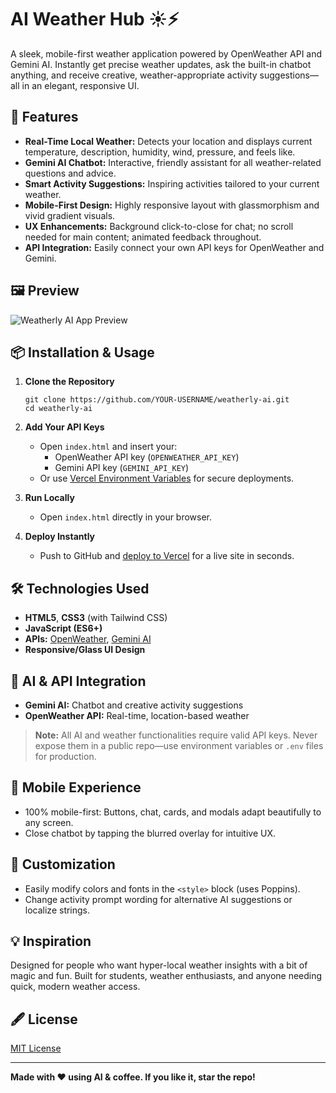 # AI Weather Hub ☀️⚡️

A sleek, mobile-first weather application powered by OpenWeather API and Gemini AI. Instantly get precise weather updates, ask the built-in chatbot anything, and receive creative, weather-appropriate activity suggestions—all in an elegant, responsive UI.

## 🚀 Features

- **Real-Time Local Weather:** Detects your location and displays current temperature, description, humidity, wind, pressure, and feels like.
- **Gemini AI Chatbot:** Interactive, friendly assistant for all weather-related questions and advice.
- **Smart Activity Suggestions:** Inspiring activities tailored to your current weather.
- **Mobile-First Design:** Highly responsive layout with glassmorphism and vivid gradient visuals.
- **UX Enhancements:** Background click-to-close for chat; no scroll needed for main content; animated feedback throughout.
- **API Integration:** Easily connect your own API keys for OpenWeather and Gemini.

## 🖼️ Preview

![Weatherly AI App Preview](YOUR_SCREENSHOT_IMAGE_URL)

## 📦 Installation & Usage

1. **Clone the Repository**
    ```
    git clone https://github.com/YOUR-USERNAME/weatherly-ai.git
    cd weatherly-ai
    ```

2. **Add Your API Keys**
    - Open `index.html` and insert your:
        - OpenWeather API key (`OPENWEATHER_API_KEY`)
        - Gemini API key (`GEMINI_API_KEY`)
    - Or use [Vercel Environment Variables](https://vercel.com/docs/projects/environment-variables) for secure deployments.

3. **Run Locally**
    - Open `index.html` directly in your browser.

4. **Deploy Instantly**
    - Push to GitHub and [deploy to Vercel](https://vercel.com) for a live site in seconds.

## 🛠️ Technologies Used

- **HTML5**, **CSS3** (with Tailwind CSS)
- **JavaScript (ES6+)**
- **APIs:** [OpenWeather](https://openweathermap.org/api), [Gemini AI](https://ai.google.dev/gemini-api/)
- **Responsive/Glass UI Design**

## 🤖 AI & API Integration

- **Gemini AI:** Chatbot and creative activity suggestions
- **OpenWeather API:** Real-time, location-based weather

> **Note:** All AI and weather functionalities require valid API keys. Never expose them in a public repo—use environment variables or `.env` files for production.

## 📱 Mobile Experience

- 100% mobile-first: Buttons, chat, cards, and modals adapt beautifully to any screen.
- Close chatbot by tapping the blurred overlay for intuitive UX.

## 📝 Customization

- Easily modify colors and fonts in the `<style>` block (uses Poppins).
- Change activity prompt wording for alternative AI suggestions or localize strings.

## 💡 Inspiration

Designed for people who want hyper-local weather insights with a bit of magic and fun. Built for students, weather enthusiasts, and anyone needing quick, modern weather access.

## 🖋️ License

[MIT License](LICENSE)

---

**Made with ❤️ using AI & coffee. If you like it, star the repo!**

